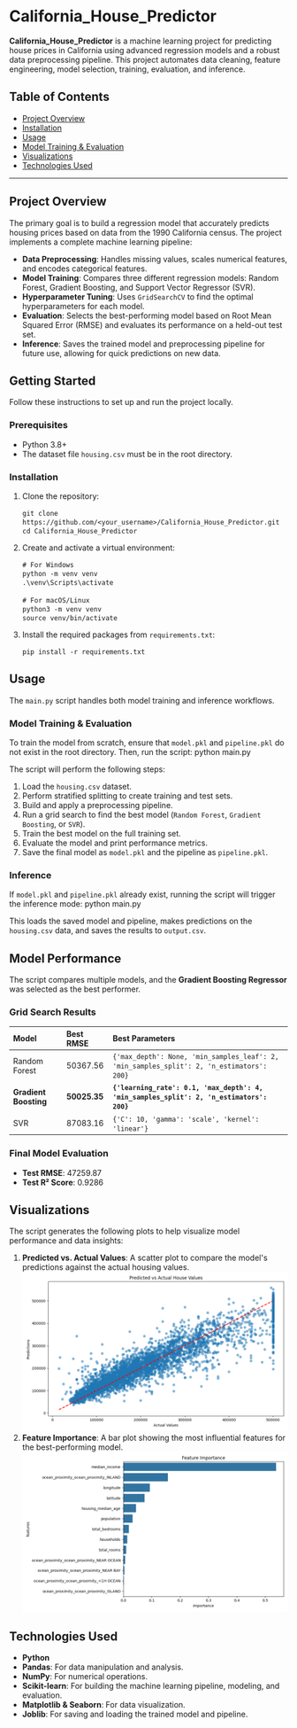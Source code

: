 # California_House_Predictor

**California_House_Predictor** is a machine learning project for predicting house prices in California using advanced regression models and a robust data preprocessing pipeline. This project automates data cleaning, feature engineering, model selection, training, evaluation, and inference.

## Table of Contents
- [Project Overview](#project-overview)
- [Installation](#installation)
- [Usage](#usage)
- [Model Training & Evaluation](#model-training--evaluation)
- [Visualizations](#visualizations)
- [Technologies Used](#technologies-used)
---

## Project Overview

The primary goal is to build a regression model that accurately predicts housing prices based on data from the 1990 California census. The project implements a complete machine learning pipeline:

*   **Data Preprocessing**: Handles missing values, scales numerical features, and encodes categorical features.
*   **Model Training**: Compares three different regression models: Random Forest, Gradient Boosting, and Support Vector Regressor (SVR).
*   **Hyperparameter Tuning**: Uses `GridSearchCV` to find the optimal hyperparameters for each model.
*   **Evaluation**: Selects the best-performing model based on Root Mean Squared Error (RMSE) and evaluates its performance on a held-out test set.
*   **Inference**: Saves the trained model and preprocessing pipeline for future use, allowing for quick predictions on new data.

## Getting Started

Follow these instructions to set up and run the project locally.

### Prerequisites

*   Python 3.8+
*   The dataset file `housing.csv` must be in the root directory.

### Installation

1.  Clone the repository:
    ```
    git clone https://github.com/<your_username>/California_House_Predictor.git
    cd California_House_Predictor
    ```

2.  Create and activate a virtual environment:
    ```
    # For Windows
    python -m venv venv
    .\venv\Scripts\activate

    # For macOS/Linux
    python3 -m venv venv
    source venv/bin/activate
    ```

3.  Install the required packages from `requirements.txt`:
    ```
    pip install -r requirements.txt
    ```

## Usage

The `main.py` script handles both model training and inference workflows.

### Model Training & Evaluation

To train the model from scratch, ensure that `model.pkl` and `pipeline.pkl` do not exist in the root directory. Then, run the script: python main.py

The script will perform the following steps:
1.  Load the `housing.csv` dataset.
2.  Perform stratified splitting to create training and test sets.
3.  Build and apply a preprocessing pipeline.
4.  Run a grid search to find the best model (`Random Forest`, `Gradient Boosting`, or `SVR`).
5.  Train the best model on the full training set.
6.  Evaluate the model and print performance metrics.
7.  Save the final model as `model.pkl` and the pipeline as `pipeline.pkl`.

### Inference

If `model.pkl` and `pipeline.pkl` already exist, running the script will trigger the inference mode: python main.py

This loads the saved model and pipeline, makes predictions on the `housing.csv` data, and saves the results to `output.csv`.

## Model Performance

The script compares multiple models, and the **Gradient Boosting Regressor** was selected as the best performer.

### Grid Search Results

| Model | Best RMSE | Best Parameters |
| :--- | :--- | :--- |
| Random Forest | 50367.56 | `{'max_depth': None, 'min_samples_leaf': 2, 'min_samples_split': 2, 'n_estimators': 200}` |
| **Gradient Boosting** | **50025.35** | **`{'learning_rate': 0.1, 'max_depth': 4, 'min_samples_split': 2, 'n_estimators': 200}`** |
| SVR | 87083.16 | `{'C': 10, 'gamma': 'scale', 'kernel': 'linear'}` |

### Final Model Evaluation

*   **Test RMSE**: 47259.87
*   **Test R² Score**: 0.9286

## Visualizations

The script generates the following plots to help visualize model performance and data insights:
1.  **Predicted vs. Actual Values**: A scatter plot to compare the model's predictions against the actual housing values.
![Regression Performance](https://github.com/ANKIT-12GU/California_House_Predictor/blob/7abc3026872f8b1862e2527b15cbbfcdcb7d5700/regression%20model%20performance.png?raw=true)
2.  **Feature Importance**: A bar plot showing the most influential features for the best-performing model.
![Feature Importance](https://github.com/ANKIT-12GU/California_House_Predictor/blob/3d4fab7dceac221a87bb450dbb0659888912d211/Features_Importance.png?raw=true)
## Technologies Used

*   **Python**
*   **Pandas**: For data manipulation and analysis.
*   **NumPy**: For numerical operations.
*   **Scikit-learn**: For building the machine learning pipeline, modeling, and evaluation.
*   **Matplotlib & Seaborn**: For data visualization.
*   **Joblib**: For saving and loading the trained model and pipeline.

